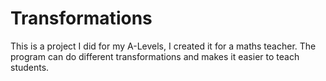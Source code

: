 # Transformations
This is a project I did for my A-Levels, I created it for a maths teacher. The program can do different transformations and makes it easier to teach students.
